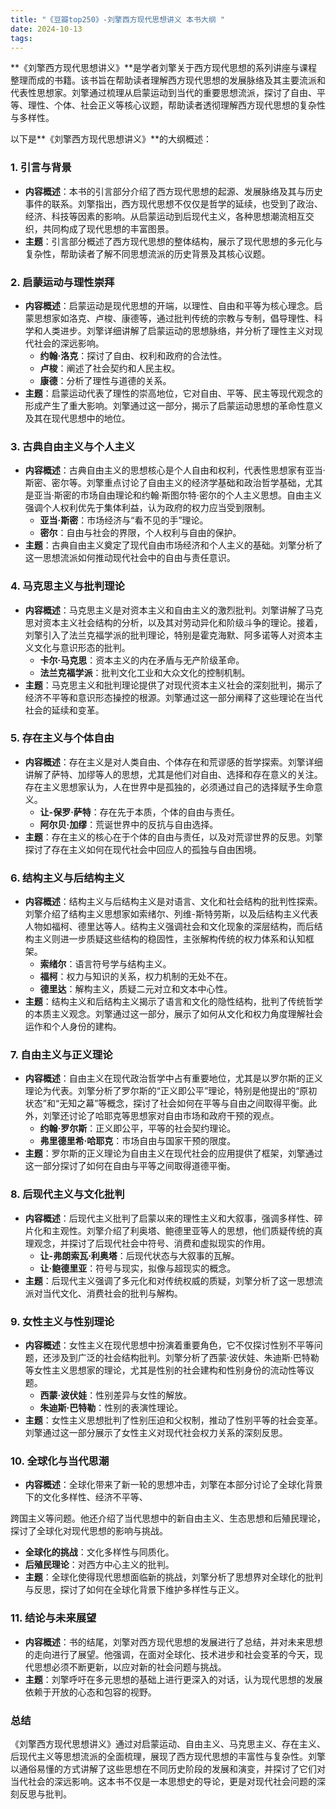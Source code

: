 ```yaml
---
title: "《豆瓣top250》-刘擎西方现代思想讲义 本书大纲 "
date: 2024-10-13
tags: 
---
```

**《刘擎西方现代思想讲义》**是学者刘擎关于西方现代思想的系列讲座与课程整理而成的书籍。该书旨在帮助读者理解西方现代思想的发展脉络及其主要流派和代表性思想家。刘擎通过梳理从启蒙运动到当代的重要思想流派，探讨了自由、平等、理性、个体、社会正义等核心议题，帮助读者透彻理解西方现代思想的复杂性与多样性。

以下是**《刘擎西方现代思想讲义》**的大纲概述：

### 1. **引言与背景**
- **内容概述**：本书的引言部分介绍了西方现代思想的起源、发展脉络及其与历史事件的联系。刘擎指出，西方现代思想不仅仅是哲学的延续，也受到了政治、经济、科技等因素的影响。从启蒙运动到后现代主义，各种思想潮流相互交织，共同构成了现代思想的丰富图景。
- **主题**：引言部分概述了西方现代思想的整体结构，展示了现代思想的多元化与复杂性，帮助读者了解不同思想流派的历史背景及其核心议题。

### 2. **启蒙运动与理性崇拜**
- **内容概述**：启蒙运动是现代思想的开端，以理性、自由和平等为核心理念。启蒙思想家如洛克、卢梭、康德等，通过批判传统的宗教与专制，倡导理性、科学和人类进步。刘擎详细讲解了启蒙运动的思想脉络，并分析了理性主义对现代社会的深远影响。
  - **约翰·洛克**：探讨了自由、权利和政府的合法性。
  - **卢梭**：阐述了社会契约和人民主权。
  - **康德**：分析了理性与道德的关系。
- **主题**：启蒙运动代表了理性的崇高地位，它对自由、平等、民主等现代观念的形成产生了重大影响。刘擎通过这一部分，揭示了启蒙运动思想的革命性意义及其在现代思想中的地位。

### 3. **古典自由主义与个人主义**
- **内容概述**：古典自由主义的思想核心是个人自由和权利，代表性思想家有亚当·斯密、密尔等。刘擎重点讨论了自由主义的经济学基础和政治哲学基础，尤其是亚当·斯密的市场自由理论和约翰·斯图尔特·密尔的个人主义思想。自由主义强调个人权利优先于集体利益，认为政府的权力应当受到限制。
  - **亚当·斯密**：市场经济与“看不见的手”理论。
  - **密尔**：自由与社会的界限，个人权利与自由的保护。
- **主题**：古典自由主义奠定了现代自由市场经济和个人主义的基础。刘擎分析了这一思想流派如何推动现代社会中的自由与责任意识。

### 4. **马克思主义与批判理论**
- **内容概述**：马克思主义是对资本主义和自由主义的激烈批判。刘擎讲解了马克思对资本主义社会结构的分析，以及其对劳动异化和阶级斗争的理论。接着，刘擎引入了法兰克福学派的批判理论，特别是霍克海默、阿多诺等人对资本主义文化与意识形态的批判。
  - **卡尔·马克思**：资本主义的内在矛盾与无产阶级革命。
  - **法兰克福学派**：批判文化工业和大众文化的控制机制。
- **主题**：马克思主义和批判理论提供了对现代资本主义社会的深刻批判，揭示了经济不平等和意识形态操控的根源。刘擎通过这一部分阐释了这些理论在当代社会的延续和变革。

### 5. **存在主义与个体自由**
- **内容概述**：存在主义是对人类自由、个体存在和荒谬感的哲学探索。刘擎详细讲解了萨特、加缪等人的思想，尤其是他们对自由、选择和存在意义的关注。存在主义思想家认为，人在世界中是孤独的，必须通过自己的选择赋予生命意义。
  - **让-保罗·萨特**：存在先于本质，个体的自由与责任。
  - **阿尔贝·加缪**：荒诞世界中的反抗与自由选择。
- **主题**：存在主义的核心在于个体的自由与责任，以及对荒谬世界的反思。刘擎探讨了存在主义如何在现代社会中回应人的孤独与自由困境。

### 6. **结构主义与后结构主义**
- **内容概述**：结构主义与后结构主义是对语言、文化和社会结构的批判性探索。刘擎介绍了结构主义思想家如索绪尔、列维-斯特劳斯，以及后结构主义代表人物如福柯、德里达等人。结构主义强调社会和文化现象的深层结构，而后结构主义则进一步质疑这些结构的稳固性，主张解构传统的权力体系和认知框架。
  - **索绪尔**：语言符号学与结构主义。
  - **福柯**：权力与知识的关系，权力机制的无处不在。
  - **德里达**：解构主义，质疑二元对立和文本中心性。
- **主题**：结构主义和后结构主义揭示了语言和文化的隐性结构，批判了传统哲学的本质主义观念。刘擎通过这一部分，展示了如何从文化和权力角度理解社会运作和个人身份的建构。

### 7. **自由主义与正义理论**
- **内容概述**：自由主义在现代政治哲学中占有重要地位，尤其是以罗尔斯的正义理论为代表。刘擎分析了罗尔斯的“正义即公平”理论，特别是他提出的“原初状态”和“无知之幕”等概念，探讨了社会如何在平等与自由之间取得平衡。此外，刘擎还讨论了哈耶克等思想家对自由市场和政府干预的观点。
  - **约翰·罗尔斯**：正义即公平，平等的社会契约理论。
  - **弗里德里希·哈耶克**：市场自由与国家干预的限度。
- **主题**：罗尔斯的正义理论为自由主义在现代社会的应用提供了框架，刘擎通过这一部分探讨了如何在自由与平等之间取得道德平衡。

### 8. **后现代主义与文化批判**
- **内容概述**：后现代主义批判了启蒙以来的理性主义和大叙事，强调多样性、碎片化和主观性。刘擎介绍了利奥塔、鲍德里亚等人的思想，他们质疑传统的真理观念，并探讨了后现代社会中符号、消费和虚拟现实的作用。
  - **让-弗朗索瓦·利奥塔**：后现代状态与大叙事的瓦解。
  - **让·鲍德里亚**：符号与现实，拟像与超现实的概念。
- **主题**：后现代主义强调了多元化和对传统权威的质疑，刘擎分析了这一思想流派对当代文化、消费社会的批判与解构。

### 9. **女性主义与性别理论**
- **内容概述**：女性主义在现代思想中扮演着重要角色，它不仅探讨性别不平等问题，还涉及到广泛的社会结构批判。刘擎分析了西蒙·波伏娃、朱迪斯·巴特勒等女性主义思想家的理论，尤其是性别的社会建构和性别身份的流动性等议题。
  - **西蒙·波伏娃**：性别差异与女性的解放。
  - **朱迪斯·巴特勒**：性别的表演性理论。
- **主题**：女性主义思想批判了性别压迫和父权制，推动了性别平等的社会变革。刘擎通过这一部分展示了女性主义对现代社会权力关系的深刻反思。

### 10. **全球化与当代思潮**
- **内容概述**：全球化带来了新一轮的思想冲击，刘擎在本部分讨论了全球化背景下的文化多样性、经济不平等、

跨国主义等问题。他还介绍了当代思想中的新自由主义、生态思想和后殖民理论，探讨了全球化对现代思想的影响与挑战。
  - **全球化的挑战**：文化多样性与同质化。
  - **后殖民理论**：对西方中心主义的批判。
- **主题**：全球化使得现代思想面临新的挑战，刘擎分析了思想界对全球化的批判与反思，探讨了如何在全球化背景下维护多样性与正义。

### 11. **结论与未来展望**
- **内容概述**：书的结尾，刘擎对西方现代思想的发展进行了总结，并对未来思想的走向进行了展望。他强调，在面对全球化、技术进步和社会变革的今天，现代思想必须不断更新，以应对新的社会问题与挑战。
- **主题**：刘擎呼吁在多元思想的基础上进行更深入的对话，认为现代思想的发展依赖于开放的心态和包容的视野。

### **总结**
《刘擎西方现代思想讲义》通过对启蒙运动、自由主义、马克思主义、存在主义、后现代主义等思想流派的全面梳理，展现了西方现代思想的丰富性与复杂性。刘擎以通俗易懂的方式讲解了这些思想在不同历史阶段的发展和演变，并探讨了它们对当代社会的深远影响。这本书不仅是一本思想史的导论，更是对现代社会问题的深刻反思与批判。
